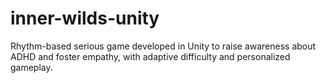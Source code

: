 # inner-wilds-unity
Rhythm-based serious game developed in Unity to raise awareness about ADHD and foster empathy, with adaptive difficulty and personalized gameplay.
